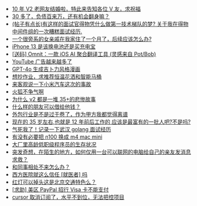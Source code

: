 + [10 年 V2 老网友结婚啦，特此来告知各位 V 友，求祝福](https://www.v2ex.com/t/1121713)
+ [30 多了，负债百来万，还有机会翻身嘛？](https://www.v2ex.com/t/1121755)
+ [(帖子有点长)有这样的面试官得物凭什么做第一技术梯队的梦? 关于我在得物中间件组的一次糟糕面试经历.](https://www.v2ex.com/t/1121646)
+ [一个很旁系的女亲戚在我家住了一个月了，后续应该怎么办?](https://www.v2ex.com/t/1121768)
+ [iPhone 13 是该换电池还是买充电宝](https://www.v2ex.com/t/1121652)
+ [[送码] Omnit：一款 iOS AI 聚合翻译工具 (灵感来自 Pot/Bob)](https://www.v2ex.com/t/1121656)
+ [YouTube 广告越来越多了](https://www.v2ex.com/t/1121659)
+ [GPT-4o 生成吉卜力风格漫画](https://www.v2ex.com/t/1121649)
+ [想抄作业，求推荐恒温花洒和智能马桶](https://www.v2ex.com/t/1121655)
+ [来客观说一下小米汽车这次的事故](https://www.v2ex.com/t/1121820)
+ [火狐不争气啊](https://www.v2ex.com/t/1121796)
+ [为什么 v2 都是一堆 35+的悲惨故事](https://www.v2ex.com/t/1121719)
+ [什么样的朋友可以借给他钱？](https://www.v2ex.com/t/1121775)
+ [外包行业是不是过于卷了，作为甲方我都觉得离谱](https://www.v2ex.com/t/1121695)
+ [现在的 35 岁左右,也就是 12 年前后工作的 应该是最富有的一批人吧?不是吗?](https://www.v2ex.com/t/1121831)
+ [气死我了！记录一下武汉 golang 面试经历](https://www.v2ex.com/t/1121740)
+ [有没有必要把 n100 换成 m4 mac mini](https://www.v2ex.com/t/1121811)
+ [大厂里高龄低职级程序员的生存状况](https://www.v2ex.com/t/1121728)
+ [突发奇想，在陌生的地方，如何仅用一台可以联网的电脑给自己的亲友发消息求救？](https://www.v2ex.com/t/1121746)
+ [和同事相处不来怎么办？](https://www.v2ex.com/t/1121809)
+ [西方医院就这么信任 [就医者] 吗](https://www.v2ex.com/t/1121782)
+ [红灯可以掉头这是北京交通特色么？](https://www.v2ex.com/t/1121902)
+ [[求助] 美区 PayPal 招行 Visa 卡不能支付](https://www.v2ex.com/t/1121918)
+ [cursor 取消订阅了，水平不到位，无法把控项目](https://www.v2ex.com/t/1121897)
